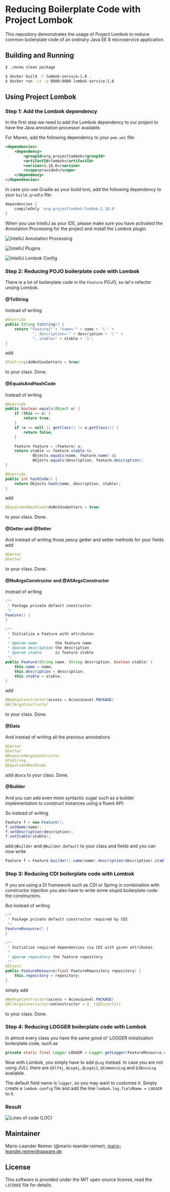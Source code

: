 # Reducing Boilerplate Code with Project Lombok

This repository demonstrates the usage of Project Lombok to reduce common boilerplate code
of an ordinary Java EE 8 microservice application.

## Building and Running

```bash
$ ./mvnw clean package

$ docker build -t lombok-service:1.0 .
$ docker run -it -p 8080:8080 lombok-service:1.0
```


## Using Project Lombok

### Step 1: Add the Lombok dependency

In the first step we need to add the Lombok dependency to our project to have the
Java annotation processor available.

For Maven, add the following dependency to your `pom.xml` file:
```xml
<dependencies>
    <dependency>
        <groupId>org.projectlombok</groupId>
        <artifactId>lombok</artifactId>
        <version>1.18.6</version>
        <scope>provided</scope>
    </dependency>
</dependencies>
```

In case you use Gradle as your build tool, add the following dependency to your `build.gradle` file:
```groovy
dependencies {
	compileOnly 'org.projectlombok:lombok:1.18.6'
}
```

When you use IntelliJ as your IDE, please make sure you have activated the Annotation
Processing for the project and install the Lombok plugin.

![IntelliJ Annotation Processing](intellij-apt.png)

![IntelliJ Plugins](intellij-plugins.png)

![IntelliJ Lombok Config](intellij-lombok.png)


### Step 2: Reducing POJO boilerplate code with Lombok

There is a lot of boilerplate code in the `Feature` POJO, so let's refactor unsing Lombok.

#### @ToString

Instead of writing
```java
@Override
public String toString() {
    return "Feature{" + "name='" + name + '\'' +
            ", description='" + description + '\'' +
            ", stable=" + stable + '}';
}
```

add
```java
@ToString(doNotUseGetters = true)
```
to your class. Done.

#### @EqualsAndHashCode

Instead of writing
```java
@Override
public boolean equals(Object o) {
    if (this == o) {
        return true;
    }
    if (o == null || getClass() != o.getClass()) {
        return false;
    }

    Feature feature = (Feature) o;
    return stable == feature.stable &&
            Objects.equals(name, feature.name) &&
            Objects.equals(description, feature.description);
}

@Override
public int hashCode() {
    return Objects.hash(name, description, stable);
}
```

add
```java
@EqualsAndHashCode(doNotUseGetters = true)
```
to your class. Done.

#### @Getter and @Setter

And instead of writing those pescy getter and setter methods for your fields add
```java
@Getter
@Setter
```
to your class. Done.

#### @NoArgsConstructor and @AllArgsConstructor

Instead of writing
```java
/**
 * Package private default constructor.
 */
Feature() {
}

/**
 * Initialize a Feature with attributes.
 *
 * @param name        the feature name
 * @param description the description
 * @param stable      is feature stable
 */
public Feature(String name, String description, boolean stable) {
    this.name = name;
    this.description = description;
    this.stable = stable;
}
```

add
```java
@NoArgsConstructor(access = AccessLevel.PACKAGE)
@AllArgsConstructor
```
to your class. Done.

#### @Data

And instead of writing all the previous annotations
```java
@Getter
@Setter
@RequiredArgsConstructor
@ToString
@EqualsAndHashCode
```

add ```@Data``` to your class. Done.

#### @Builder

And you can add even more syntactic sugar such as a builder implementation
to construct instances using a fluent API.

So instead of writing
```java
Feature f = new Feature();
f.setName(name);
f.setDescription(description);
f.setStable(stable);
```

add ```@Builder``` and ```@Builder.Default``` to your class and fields and you can now write
```java
Feature f = Feature.builder().name(name).description(description).stable(stable).build();
```

### Step 3: Reducing CDI boilerplate code with Lombok

If you are using a DI framework such as CDI or Spring in combination with constructor injection
you also have to write some stupid boilerplate code: the constructors.

But instead of writing
```java
/**
 * Package private default constructor required by CDI.
 */
FeatureResource() {
}

/**
 * Initialize required dependencies via CDI with given attributes.
 *
 * @param repository the feature repository
 */
@Inject
public FeatureResource(final FeatureRepository repository) {
    this.repository = repository;
}
```

simply add   
```java
@NoArgsConstructor(access = AccessLevel.PACKAGE)
@AllArgsConstructor(onConstructor = @__({@Inject}))
```
to your class. Done.

### Step 4: Reducing LOGGER boilerplate code with Lombok

In almost every class you have the same good ol' LOGGER initialization boilerplate
code, such as
```java
private static final Logger LOGGER = Logger.getLogger(FeatureResource.class.getName());
```

Now with Lombok, you simply have to add `@Log` instead. In case you are not using JULI,
there are `@Slf4j`, `@Log4j`, `@Log4j2`, `@CommonsLog` and `@JBossLog` available.

The default field name is `logger`, so you may want to customze it. Simply create a `lombok.config`
file and add the line `lombok.log.fieldName = LOGGER` to it.

### Result

![Lines of code (LOC)](lines-of-code.png)

## Maintainer

Mario-Leander Reimer (@mario-leander.reimer), <mario-leander.reimer@qaware.de>


## License

This software is provided under the MIT open source license, read the `LICENSE`
file for details.
